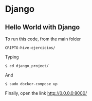 # Django
## Hello World with Django
To run this code, from the main folder
```
CRIPTO-hive-ejercicios/
```
Typing
```
$ cd django_project/
```
And
```
$ sudo docker-compose up
```
Finally, open the link http://0.0.0.0:8000/
